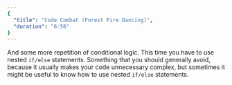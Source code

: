 ```yaml
---
{
  "title": "Code Combat (Forest Fire Dancing)",
  "duration": "6:56"
}
---
```


And some more repetition of conditional logic. This time you have to use nested `if/else` statements. Something that you should generally avoid, because it usually makes your code unnecessary complex, but sometimes it might be useful to know how to use nested `if/else` statements.
